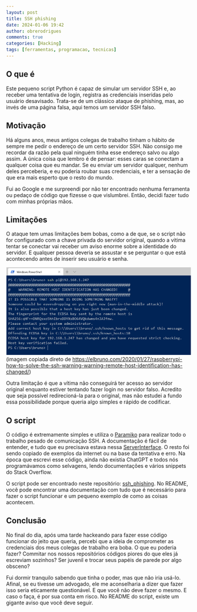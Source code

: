 ```yaml
---
layout: post
title: SSH phishing
date: 2024-01-06 19:42
author: obrerodrigues
comments: true
categories: [Hacking]
tags: [ferramentas, programacao, tecnicas]
---
```


## O que é

Este pequeno script Python é capaz de simular um servidor SSH e, ao receber uma tentativa de login, registra as credenciais inseridas pelo usuário desavisado. Trata-se de um clássico ataque de phishing, mas, ao invés de uma página falsa, aqui temos um servidor SSH falso.

## Motivação

Há alguns anos, meus antigos colegas de trabalho tinham o hábito de sempre me pedir o endereço de um certo servidor SSH. Não consigo me recordar da razão pela qual ninguém tinha esse endereço salvo ou algo assim. A única coisa que lembro é de pensar: esses caras se conectam a qualquer coisa que eu mandar. Se eu enviar um servidor qualquer, nenhum deles perceberia, e eu poderia roubar suas credenciais, e ter a sensação de que era mais esperto que o resto do mundo.

Fui ao Google e me surpreendi por não ter encontrado nenhuma ferramenta ou pedaço de código que fizesse o que vislumbrei. Então, decidi fazer tudo com minhas próprias mãos.

## Limitações

O ataque tem umas limitações bem bobas, como a de que, se o script não for configurado com a chave privada do servidor original, quando a vitima tentar se conectar vai receber um aviso enorme sobre a identidade do servidor. E qualquer pessoa deveria se assustar e se perguntar o que está acontecendo antes de inserir seu usuário e senha.

![](https://raw.githubusercontent.com/brerodrigues/brerodrigues.github.io/main/assets/powershell-ssh-remote-host-identification-has-changed.png) (imagem copiada direto de https://elbruno.com/2020/01/27/raspberrypi-how-to-solve-the-ssh-warning-warning-remote-host-identification-has-changed/)

Outra limitação é que a vítima não conseguirá ter acesso ao servidor original enquanto estiver tentando fazer login no servidor falso. Acredito que seja possível redirecioná-la para o original, mas não estudei a fundo essa possibilidade porque queria algo simples e rápido de codificar.

## O script

O código é extremamente simples e utiliza o [Paramiko](https://www.paramiko.org/) para realizar todo o trabalho pesado de comunicação SSH. A documentação é fácil de entender, e tudo que eu precisava estava nessa [ServerInterface](https://docs.paramiko.org/en/latest/api/server.html#paramiko.server.ServerInterface). O resto foi sendo copiado de exemplos da internet ou na base da tentativa e erro. Na época que escrevi esse código, ainda não existia ChatGPT e todos nós programávamos como selvagens, lendo documentações e vários snippets do Stack Overflow.

O script pode ser encontrado neste repositório: [ssh_phishing](https://github.com/brerodrigues/ssh_phishing). No README, você pode encontrar uma documentação com tudo que é necessário para fazer o script funcionar e um pequeno exemplo de como as coisas acontecem.

## Conclusão

No final do dia, após uma tarde hackeando para fazer esse código funcionar do jeito que queria, percebi que a ideia de comprometer as credenciais dos meus colegas de trabalho era boba. O que eu poderia fazer? Commitar nos nossos repositórios códigos piores do que eles já escreviam sozinhos? Ser juvenil e trocar seus papéis de parede por algo obsceno?

Fui dormir tranquilo sabendo que tinha o poder, mas que não iria usá-lo. Afinal, se eu tivesse um advogado, ele me aconselharia a dizer que fazer isso seria eticamente questionável. E que você não deve fazer o mesmo. E caso o faça, é por sua conta em risco. No README do script, existe um gigante aviso que você deve seguir.




